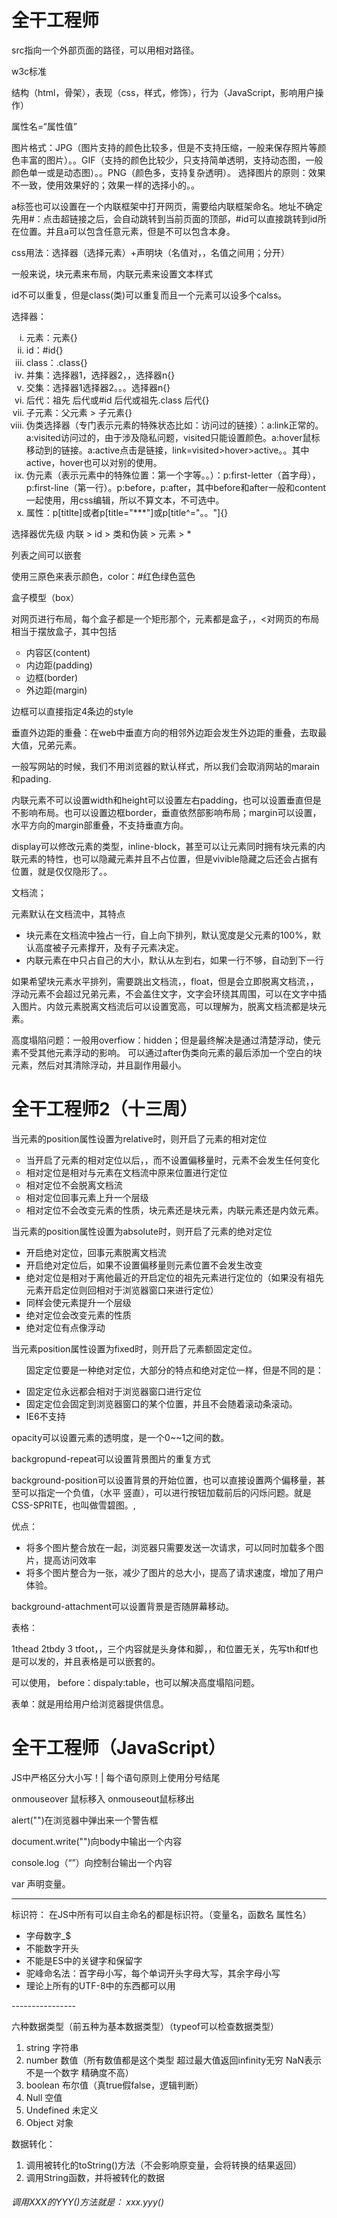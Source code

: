 <h1>
    全干工程师
</h1>



src指向一个外部页面的路径，可以用相对路径。

w3c标准

结构（html，骨架），表现（css，样式，修饰），行为（JavaScript，影响用户操作）

属性名=“属性值”

图片格式：JPG（图片支持的颜色比较多，但是不支持压缩，一般来保存照片等颜色丰富的图片）。。GIF（支持的颜色比较少，只支持简单透明，支持动态图，一般颜色单一或是动态图）。。PNG（颜色多，支持复杂透明）。 选择图片的原则：效果不一致，使用效果好的；效果一样的选择小的。。

a标签也可以设置在一个内联框架中打开网页，需要给内联框架命名。地址不确定先用#：点击超链接之后，会自动跳转到当前页面的顶部，#id可以直接跳转到id所在位置。并且a可以包含任意元素，但是不可以包含本身。

css用法：选择器（选择元素）+声明块（名值对，，名值之间用；分开）

一般来说，块元素来布局，内联元素来设置文本样式

id不可以重复，但是class(类)可以重复而且一个元素可以设多个calss。

<!--选择器要尽量的短,*选中所有元素-->

选择器：

<ol type=i>
    <li>元素：元素{}</li>
    <li>id：#id{}</li>
    <li>class：.class{}</li>
    <li>并集：选择器1，选择器2，，选择器n{}</li>
    <li>交集：选择器1选择器2。。。选择器n{}</li>
    <li>后代：祖先 后代或#id 后代或祖先.class 后代{}</li>
    <li>子元素：父元素 > 子元素{}</li>
    <li>伪类选择器（专门表示元素的特殊状态比如：访问过的链接）：a:link正常的。a:visited访问过的，由于涉及隐私问题，visited只能设置颜色。a:hover鼠标移动到的链接。a:active点击是链接，link=visited>hover>active。。其中active，hover也可以对别的使用。</li>
    <li>伪元素（表示元素中的特殊位置：第一个字等。。）：p:first-letter（首字母），p:first-line（第一行）。p:before，p:after，其中before和after一般和content一起使用，用css编辑，所以不算文本，不可选中。</li>
    <li>属性：p[titlte]或者p[title="***"]或p[title^="。。"]{}<!--选择以。。开的的title--></li>
</ol>



选择器优先级	内联	>	id	>	类和伪装	>	元素	>	*

列表之间可以嵌套

使用三原色来表示颜色，color：#红色绿色蓝色<!--1.rgb(000/%,000/%,000/%)0--表示每个颜色的浓度，还可以用三个十六进制的数来表示，如果两个位数的数重复，可以写一个-->



<!--这是重要的一部分-->

盒子模型（box）

对网页进行布局，每个盒子都是一个矩形那个，元素都是盒子，，<对网页的布局相当于摆放盒子，其中包括

<ul type=circle>
    <li>内容区(content)</li>
    <li>内边距(padding)</li>
    <li>边框(border)</li>
    <li>外边距(margin)</li>
</ul>

边框可以直接指定4条边的style

垂直外边距的重叠：在web中垂直方向的相邻外边距会发生外边距的重叠，去取最大值，兄弟元素。

一般写网站的时候，我们不用浏览器的默认样式，所以我们会取消网站的marain和pading.

内联元素不可以设置width和height可以设置左右padding，也可以设置垂直但是不影响布局。也可以设置边框border，垂直依然部影响布局；margin可以设置，水平方向的margin部重叠，不支持垂直方向。

display可以修改元素的类型，inline-block，甚至可以让元素同时拥有块元素的内联元素的特性，也可以隐藏元素并且不占位置，但是vivible隐藏之后还会占据有位置，就是仅仅隐形了。。 

文档流；

元素默认在文档流中，其特点

<ul >
    <li>块元素在文档流中独占一行，自上向下排列，默认宽度是父元素的100%，默认高度被子元素撑开，及有子元素决定。</li>
    <li>内联元素在中只占自己的大小，默认从左到右，如果一行不够，自动到下一行</li>
</ul>

如果希望块元素水平排列，需要跳出文档流，，float，但是会立即脱离文档流，，浮动元素不会超过兄弟元素，不会盖住文字，文字会环绕其周围，可以在文字中插入图片。内敛元素脱离文档流后可以设置宽高，可以理解为，脱离文档流都是块元素。

高度塌陷问题：一般用overfiow：hidden；但是最终解决是通过清楚浮动，<!--clear：left/right/both-->使元素不受其他元素浮动的影响。 可以通过after伪类向元素的最后添加一个空白的块元素，然后对其清除浮动，并且副作用最小。

<h1>全干工程师2（十三周）</h1>
当元素的position属性设置为relative时，则开启了元素的相对定位

<ul type="circle">
    <li>当开启了元素的相对定位以后，，而不设置偏移量时，元素不会发生任何变化</li>
    <li>相对定位是相对与元素在文档流中原来位置进行定位</li>
    <li>相对定位不会脱离文档流</li>  
    <li>相对定位回事元素上升一个层级</li>  
    <li>相对定位不会改变元素的性质，块元素还是块元素，内联元素还是内敛元素。</li>  
</ul>

当元素的position属性设置为absolute时，则开启了元素的绝对定位

<ul type="square">
	<li>开启绝对定位，回事元素脱离文档流</li>
    <li>开启绝对定位后，如果不设置偏移量则元素位置不会发生改变</li>
    <li>绝对定位是相对于离他最近的开启定位的祖先元素进行定位的（如果没有祖先元素开启定位则回相对于浏览器窗口来进行定位）</li>
    <li>同样会使元素提升一个层级</li>
    <li>绝对定位会改变元素的性质</li>
    <li>绝对定位有点像浮动</li>
</ul>

当元素position属性设置为fixed时，则开启了元素额固定定位。

<ul>
 <p>
     固定定位要是一种绝对定位，大部分的特点和绝对定位一样，但是不同的是：
    </p>
    <li>固定定位永远都会相对于浏览器窗口进行定位</li>
    <li>固定定位会固定到浏览器窗口的某个位置，并且不会随着滚动条滚动。</li>
    <li>IE6不支持</li>
</ul>



opacity可以设置元素的透明度，是一个0~~1之间的数。



backgropund-repeat可以设置背景图片的重复方式

background-position可以设置背景的开始位置，也可以直接设置两个偏移量，甚至可以指定一个负值，（水平 竖直），可以进行按钮加载前后的闪烁问题。就是CSS-SPRITE，也叫做雪碧图。,  

优点：

<ul>
    <Li>将多个图片整合放在一起，浏览器只需要发送一次请求，可以同时加载多个图片，提高访问效率</Li>
    <li>将多个图片整合为一张，减少了图片的总大小，提高了请求速度，增加了用户体验。</li>
</ul>



background-attachment可以设置背景是否随屏幕移动。	 



表格：

1thead		2tbdy		3 tfoot，，三个内容就是头身体和脚，，和位置无关，先写th和tf也是可以发的，并且表格是可以嵌套的。

可以使用，  before：dispaly:table，也可以解决高度塌陷问题。



表单：就是用给用户给浏览器提供信息。



<h1>
    全干工程师（JavaScript）
</h1>



<script type="text/javascript" src="??/ ??.js"> </script>
JS中严格区分大小写！|  每个语句原则上使用分号结尾

onmouseover  鼠标移入      onmouseout鼠标移出	

alert("")在浏览器中弹出来一个警告框

document.write("")向body中输出一个内容

console.log（“”）向控制台输出一个内容

var  声明变量。

---------------------------------------------------------------------------------------

标识符： 在JS中所有可以自主命名的都是标识符。（变量名，函数名 属性名）

<ul>
    <li>字母数字_$</li>
	<li>不能数字开头</li>
    <li>不能是ES中的关键字和保留字</li>
	<li>驼峰命名法：首字母小写，每个单词开头字母大写，其余字母小写</li>
    <LI>理论上所有的UTF-8中的东西都可以用</LI>
</ul>
----------------

六种数据类型（前五种为基本数据类型）（typeof可以检查数据类型）

<ol>
    <li>string 字符串</li><LI>number 数值（所有数值都是这个类型 超过最大值返回infinity无穷 NaN表示不是一个数字 精确度不高）</LI><LI>boolean 布尔值（真true假false，逻辑判断）</LI><LI>Null 空值</LI>
    <LI>Undefined 未定义</LI><LI>Object 对象</LI>
</ol>

<!--加上引号为字符串，，不加为变量-->

数据转化：

<ol>
    <Li>调用被转化的toString()方法（不会影响原变量，会将转换的结果返回）</Li>
    <LI>调用String函数，并将被转化的数据</LI>
</ol>



<h6>
调用XXX的YYY()方法就是： xxx.yyy()
</h6>



